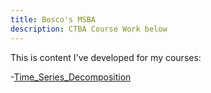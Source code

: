 ```yaml
---
title: Bosco's MSBA
description: CTBA Course Work below
---
```


This is content I've developed for my courses:

-[Time_Series_Decomposition](/timeseries/index.md)
